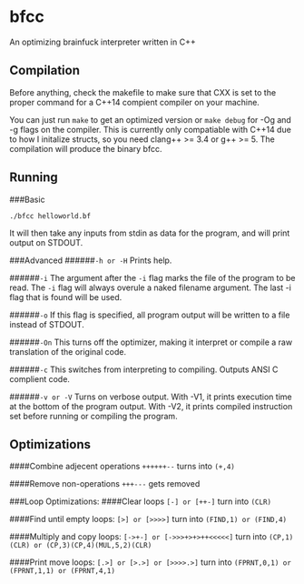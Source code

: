 # bfcc
An optimizing brainfuck interpreter written in C++

## Compilation
Before anything, check the makefile to make sure that CXX is set to the proper command for a C++14 compient compiler on your machine.

You can just run ```make``` to get an optimized version or ```make debug``` for -Og and -g flags on the compiler. This is currently only compatiable with C++14 due to how I initalize structs, so you need clang++ >= 3.4 or g++ >= 5. The compilation will produce the binary bfcc.

## Running
###Basic
```
./bfcc helloworld.bf
```
It will then take any inputs from stdin as data for the program, and will print output on STDOUT.

###Advanced
######```-h or -H```
Prints help.

######```-i```
The argument after the ```-i``` flag marks the file of the program to be read. The ```-i``` flag will always overule a naked filename argument. The last -i flag that is found will be used.

######```-o```
If this flag is specified, all program output will be written to a file instead of STDOUT.

######```-On```
This turns off the optimizer, making it interpret or compile a raw translation of the original code.

######```-c```
This switches from interpreting to compiling. Outputs ANSI C complient code. 

######```-v or -V```
Turns on verbose output. With -V1, it prints execution time at the bottom of the program output. With -V2, it prints compiled instruction set before running or compiling the program.

## Optimizations
####Combine adjecent operations
```++++++--``` turns into ```(+,4)```

####Remove non-operations
```+++---``` gets removed

###Loop Optimizations:
####Clear loops
```[-] or [++-]``` turn into ```(CLR)```

####Find until empty loops:
```[>] or [>>>>]``` turn into ```(FIND,1) or (FIND,4)```

####Multiply and copy loops:
```[->+-] or [->>>+>+>++<<<<<]``` turn into ```(CP,1)(CLR) or (CP,3)(CP,4)(MUL,5,2)(CLR)```

####Print move loops:
```[.>] or [>.>] or [>>>>.>]``` turn into ```(FPRNT,0,1) or (FPRNT,1,1) or (FPRNT,4,1)```
